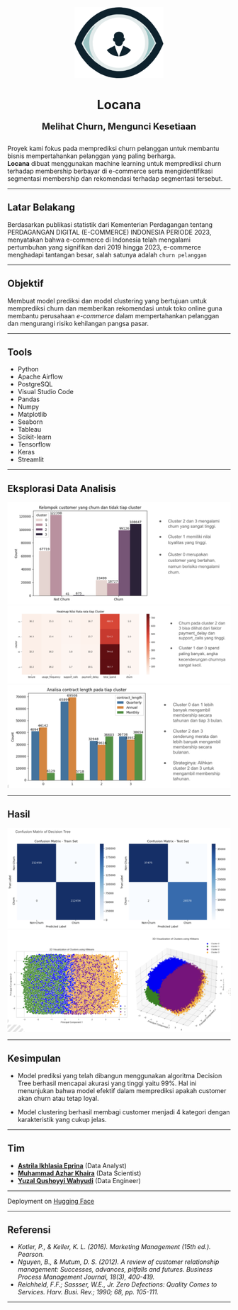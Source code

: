 <!-- ![Header Image](deployment/Locana.png) -->
<div align="center">
  <img src="deployment/Locana.png" alt="Locana" width="200"/>
</div>
<h1 align="center">
  Locana
  <p style="font-size:20px">Melihat Churn, Mengunci Kesetiaan</p>
</h1>

## 
Proyek kami fokus pada memprediksi churn pelanggan untuk membantu bisnis mempertahankan pelanggan yang paling berharga.\
**Locana** dibuat menggunakan machine learning untuk memprediksi churn terhadap membership berbayar di e-commerce serta  mengidentifikasi segmentasi membership dan rekomendasi terhadap segmentasi tersebut.

---

## Latar Belakang
Berdasarkan publikasi statistik dari Kementerian Perdagangan tentang PERDAGANGAN DIGITAL (E-COMMERCE) 
INDONESIA PERIODE 2023, menyatakan bahwa e-commerce di Indonesia telah mengalami pertumbuhan yang 
signifikan dari 2019 hingga 2023, e-commerce menghadapi tantangan besar, salah satunya adalah `churn pelanggan`

---

## Objektif
Membuat model prediksi dan model clustering yang bertujuan untuk memprediksi churn dan memberikan rekomendasi untuk toko online guna membantu perusahaan _e-commerce_ dalam mempertahankan pelanggan dan mengurangi risiko kehilangan pangsa pasar.

---

## Tools
- Python
- Apache Airflow
- PostgreSQL
- Visual Studio Code
- Pandas
- Numpy
- Matplotlib
- Seaborn
- Tableau
- Scikit-learn
- Tensorflow
- Keras
- Streamlit

---

## Eksplorasi Data Analisis

![EDA 1](images/eda-1.png)
![EDA 2](images/eda-2.png)
![EDA 3](images/eda-3.png)

---

## Hasil
![Confusion Matrix](images/cm.png)
![2D and 3D Visualization](images/2d-3d.png)

---

## Kesimpulan
- Model prediksi yang telah dibangun menggunakan algoritma Decision Tree berhasil mencapai akurasi yang tinggi yaitu 99%. Hal ini menunjukan bahwa model efektif dalam memprediksi apakah customer akan churn atau tetap loyal.

- Model clustering berhasil membagi customer menjadi 4 kategori dengan karakteristik yang cukup jelas.

---

## Tim
- [**Astrila Ikhlasia Eprina**](https://www.linkedin.com/in/astrilalia/) (Data Analyst)
- [**Muhammad Azhar Khaira**](https://www.linkedin.com/in/azharkhaira/) (Data Scientist)
- [**Yuzal Qushoyyi Wahyudi**](https://www.linkedin.com/in/yuzalqushoyyiwahyudi/) (Data Engineer)
---

Deployment on [Hugging Face](https://huggingface.co/spaces/yuzalle/Locana)

---

## Referensi

- *Kotler, P., & Keller, K. L. (2016). Marketing Management (15th ed.). Pearson.*
- *Nguyen, B., & Mutum, D. S. (2012). A review of customer relationship management: Successes, advances, pitfalls and futures. Business Process Management Journal, 18(3), 400-419.*
- *Reichheld, F.F.; Sassser, W.E., Jr. Zero Defections: Quality Comes to Services. Harv. Busi. Rev.; 1990; 68, pp. 105-111.*
---
